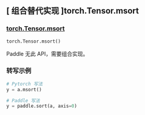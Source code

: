 ## [ 组合替代实现 ]torch.Tensor.msort

### [torch.Tensor.msort](https://pytorch.org/docs/stable/generated/torch.Tensor.msort.html#torch.Tensor.msort)

```python
torch.Tensor.msort()
```

Paddle 无此 API，需要组合实现。

### 转写示例

```python
# Pytorch 写法
y = a.msort()

# Paddle 写法
y = paddle.sort(a, axis=0)
```

